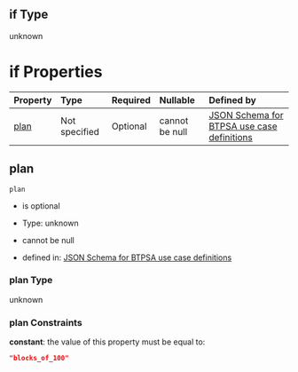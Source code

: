 ## if Type

unknown

# if Properties

| Property      | Type          | Required | Nullable       | Defined by                                                                                                                                                                                                                                    |
| :------------ | :------------ | :------- | :------------- | :-------------------------------------------------------------------------------------------------------------------------------------------------------------------------------------------------------------------------------------------- |
| [plan](#plan) | Not specified | Optional | cannot be null | [JSON Schema for BTPSA use case definitions](btpsa-usecase-properties-services-items-allof-1-then-allof-106-then-allof-0-if-properties-plan.md "undefined#/properties/services/items/allOf/1/then/allOf/106/then/allOf/0/if/properties/plan") |

## plan



`plan`

*   is optional

*   Type: unknown

*   cannot be null

*   defined in: [JSON Schema for BTPSA use case definitions](btpsa-usecase-properties-services-items-allof-1-then-allof-106-then-allof-0-if-properties-plan.md "undefined#/properties/services/items/allOf/1/then/allOf/106/then/allOf/0/if/properties/plan")

### plan Type

unknown

### plan Constraints

**constant**: the value of this property must be equal to:

```json
"blocks_of_100"
```
